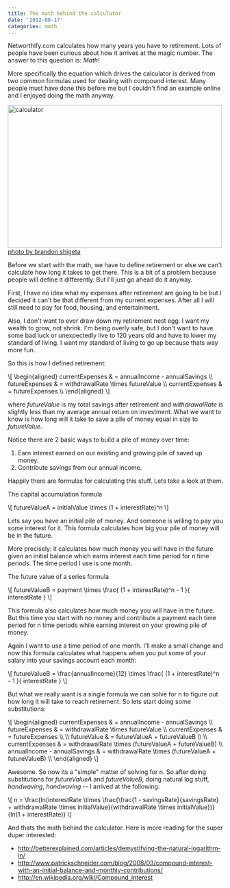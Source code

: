 ```yaml
---
title: The math behind the calculator
date: '2012-08-17'
categories: math
---
```

<script type="text/javascript"
  src="http://cdn.mathjax.org/mathjax/latest/MathJax.js?config=TeX-AMS-MML_HTMLorMML">
</script>

Networthify.com calculates how many years you have to retirement. Lots of
people have been curious about how it arrives at the magic number.  The answer
to this question is: *Math!*

More specifically the equation which drives the calculator is derived from
two common formulas used for dealing with compound interest. Many people must
have done this before me but I couldn't find an example online and I enjoyed
doing the math anyway.

<img class="src" src="http://farm2.staticflickr.com/1228/1443062022_25e5a0a12b.jpg" width="500" height="333" alt="calculator">
<a class="src" href="http://www.flickr.com/photos/brandonshigeta/1443062022/">photo by brandon shigeta</a>

Before we start with the math, we have to define retirement or else we can't
calculate how long it takes to get there.  This is a bit of a problem because
people will define it differently.  But I'll just go ahead do it anyway.

First, I have no idea what my expenses after retirement are going to be but I
decided it can't be that different from my current expenses. After all I will
still need to pay for food, housing, and entertainment. 

Also, I don't want to ever draw down my retirement nest egg. I want my wealth
to grow, not shrink. I'm being overly safe, but I don't want to have some bad
luck or unexpectedly live to 120 years old and have to lower my standard of
living.  I want my standard of living to go up because thats way more fun.

So this is how I defined retirement:

<p>
  \[ 
    \begin{aligned}
      currentExpenses &amp; = annualIncome - annualSavings \\
      futureExpenses  &amp; = withdrawalRate \times futureValue \\
      currentExpenses &amp; = futureExpenses \\
    \end{aligned}
  \]
</p>

where *futureValue* is my total savings after retirement and *withdrawalRate*
is slightly less than my average annual return on investment.  What we want to
know is how long will it take to save a pile of money equal in size to
*futureValue*.  

Notice there are 2 basic ways to build a pile of money over time:

 1. Earn interest earned on our existing and growing pile of saved up money.
 2. Contribute savings from our annual income.

Happily there are formulas for calculating this stuff.  Lets take a look at them.

<div class="mathHeader">The capital accumulation formula</div>

<p>\[ futureValueA = initialValue \times (1 + interestRate)^n \]</p>

Lets say you have an initial pile of money.  And someone is willing to pay you
some interest for it.  This formula calculates how big your pile of money will
be in the future.

More precisely: it calculates how much money you will have in the future given
an initial balance which earns interest each time period for n time periods.
The time period I use is one month.

<div class="mathHeader">The future value of a series formula</div>

<p>\[ futureValueB = payment \times \frac{ (1 + interestRate)^n - 1 }{ interestRate } \]</p>

This formula also calculates how much money you will have in the future. But
this time you start with no money and contribute a payment each time period for
n time periods while earning interest on your growing pile of money.

Again I want to use a time period of one month.  I'll make a small change and
now this formula calculates what happens when you put some of your salary into
your savings account each month:

<p>
  \[ futureValueB = \frac{annualIncome}{12} \times \frac{ (1 + interestRate)^n - 1 }{ interestRate } \]
</p>

But what we really want is a single formula we can solve for n to figure out
how long it will take to reach retirement.  So lets start doing some
substitutions:

<p>
  \[ 
    \begin{aligned}
                   currentExpenses &amp; = annualIncome - annualSavings \\
                   futureExpenses  &amp; = withdrawalRate \times futureValue \\
                   currentExpenses &amp; = futureExpenses \\
                                   \\
                      futureValue &amp; = futureValueA + futureValueB \\
                                   \\
                   currentExpenses &amp; = withdrawalRate \times (futureValueA + futureValueB) \\
      annualIncome - annualSavings &amp; = withdrawalRate \times (futureValueA + futureValueB) \\
    \end{aligned}
  \] 
</p>

Awesome.  So now its a "simple" matter of solving for n. So after doing substitutions for *futureValueA* and *futureValueB*, 
doing natural log stuff, *handwaving*, *handwaving* -- I arrived at the following:

<p>
  \[
    n = \frac{ln(interestRate \times \frac{\frac{1 - savingsRate}{savingsRate} + withdrawalRate \times initialValue}{withdrawalRate \times initialValue})}{ln(1 + interestRate)}
  \]
</p>

And thats the math behind the calculator.  Here is more reading for the super duper interested:

  * http://betterexplained.com/articles/demystifying-the-natural-logarithm-ln/
  * http://www.patrickschneider.com/blog/2008/03/compound-interest-with-an-initial-balance-and-monthly-contributions/
  * http://en.wikipedia.org/wiki/Compound_interest

